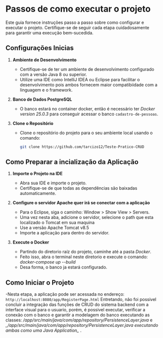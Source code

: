 # Passos de como executar o projeto

Este guia fornece instruções passo a passo sobre como configurar e executar o projeto. Certifique-se de seguir cada etapa cuidadosamente para garantir uma execução bem-sucedida.

## Configurações Inicias 

1. **Ambiente de Desenvolvimento**
   - Certifique-se de ter um ambiente de desenvolvimento configurado com a versão Java 8 ou superior.
   - Utilize uma IDE como IntelliJ IDEA ou Eclipse para facilitar o desenvolvimento pois ambos fornecem maior compatibiidade com a linguagem e o framework.

2. **Banco de Dados PostgreSQL**
   - O banco estará no container docker, então é necessário ter _Docker version 25.0.3_  para conseguir acessar o banco `cadastro-de-pessoas`.

3. **Clone o Repositório**
   - Clone o repositório do projeto para o seu ambiente local usando o comando:
     ```bash
     git clone https://github.com/tarcizo12/Teste-Pratico-CRUD
     ```

## Como Preparar a incialização da Aplicação

1. **Importe o Projeto na IDE**
   - Abra sua IDE e importe o projeto.
   - Certifique-se de que todas as dependências são baixadas automaticamente.

2. **Configure o servidor Apache quer irá se conectar com a aplicação**
   - Para o Eclipse, siga o caminho: Window > Show View > Servers.
   - Uma vez nesta aba, adicione o servidor, selecione o path que esta localizado o Tomcat em sua maquina
   - Use a versão Apache Tomcat v8.5
   - Importe a aplicação para dentro do servidor.

3. **Execute o Docker**
   - Partindo do diretorio raíz do projeto, caminhe até a pasta _Docker_.
   - Feito isso, abra o terminal neste diretorio e execute o comando: _docker-compose up --build_
   - Desa forma, o banco ja estará configurado.

## Como Iniciar o Projeto

-Nesta etapa, a aplicação pode ser acessada no endereço:
     ``` 
     http://localhost:8080/app/RegisterPage.html
     ```
    Entretando, não foi possivel concluir a integração das funções de CRUD do sistema backend com a interface visual para o usuario, porém, é possivel executar, verificar a conexão com o banco e garantir a modelagem do banco executando as classes: *_/app/src/main/java/com/app/repository/PersistenceLayer.java_*  e  *_/app/src/main/java/com/app/repository/PersistenceLayer.java executando ambas como uma _Java Application__* . 
